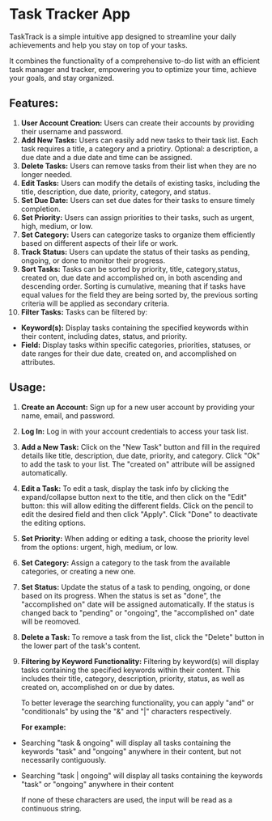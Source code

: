# Task Tracker App

TaskTrack is a simple intuitive app designed to streamline your daily achievements and help you stay on top of your tasks.

It combines the functionality of a comprehensive to-do list with an efficient task manager and tracker, empowering you to optimize your time, achieve your goals, and stay organized.

## Features:

1. **User Account Creation:** Users can create their accounts by providing their username and password.
2. **Add New Tasks:** Users can easily add new tasks to their task list. Each task requires a title, a category and a priotiry. Optional: a description, a due date and a due date and time can be assigned.
3. **Delete Tasks:** Users can remove tasks from their list when they are no longer needed.
4. **Edit Tasks:** Users can modify the details of existing tasks, including the title, description, due date, priority, category, and status.
5. **Set Due Date:** Users can set due dates for their tasks to ensure timely completion.
6. **Set Priority:** Users can assign priorities to their tasks, such as urgent, high, medium, or low.
7. **Set Category:** Users can categorize tasks to organize them efficiently based on different aspects of their life or work.
8. **Track Status:** Users can update the status of their tasks as pending, ongoing, or done to monitor their progress.
9. **Sort Tasks:** Tasks can be sorted by priority, title, category,status, created on, due date and accomplished on, in both ascending and descending order. Sorting is cumulative, meaning that if tasks have equal values for the field they are being sorted by, the previous sorting criteria will be applied as secondary criteria.
10. **Filter Tasks:** Tasks can be filtered by:

- **Keyword(s):** Display tasks containing the specified keywords within their content, including dates, status, and priority.
- **Field:** Display tasks within specific categories, priorities, statuses, or date ranges for their due date, created on, and accomplished on attributes.

## Usage:

1. **Create an Account:** Sign up for a new user account by providing your name, email, and password.
2. **Log In:** Log in with your account credentials to access your task list.
3. **Add a New Task:** Click on the "New Task" button and fill in the required details like title, description, due date, priority, and category. Click "Ok" to add the task to your list. The "created on" attribute will be assigned automatically.
4. **Edit a Task:** To edit a task, display the task info by clicking the expand/collapse button next to the title, and then click on the "Edit" button: this will allow editing the different fields. Click on the pencil to edit the desired field and then click "Apply". Click "Done" to deactivate the editing options.
5. **Set Priority:** When adding or editing a task, choose the priority level from the options: urgent, high, medium, or low.
6. **Set Category:** Assign a category to the task from the available categories, or creating a new one.
7. **Set Status:** Update the status of a task to pending, ongoing, or done based on its progress. When the status is set as "done", the "accomplished on" date will be assigned automatically. If the status is changed back to "pending" or "ongoing", the "accomplished on" date will be reomoved.
8. **Delete a Task:** To remove a task from the list, click the "Delete" button in the lower part of the task's content.
9. **Filtering by Keyword Functionality:**
   Filtering by keyword(s) will display tasks containing the specified keywords within their content. This includes their title, category, description, priority, status, as well as created on, accomplished on or due by dates.

   To better leverage the searching functionality, you can apply "and" or "conditionals" by using the "&" and "|" characters respectively.

   **For example:**

- Searching "task & ongoing" will display all tasks containing the keywords "task" and "ongoing" anywhere in their content, but not necessarily contiguously.
- Searching "task | ongoing" will display all tasks containing the keywords "task" or "ongoing" anywhere in their content

  If none of these characters are used, the input will be read as a continuous string.
